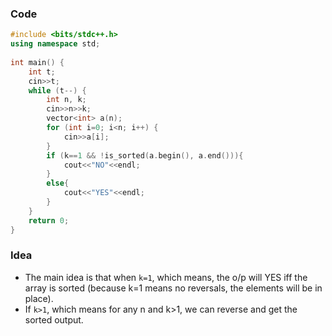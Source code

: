 ### Code
```cpp
#include <bits/stdc++.h>
using namespace std;
 
int main() {
    int t;
    cin>>t;
    while (t--) {
        int n, k;
        cin>>n>>k;
        vector<int> a(n);
        for (int i=0; i<n; i++) {
            cin>>a[i];
        }
        if (k==1 && !is_sorted(a.begin(), a.end())){
            cout<<"NO"<<endl;
        }
        else{
            cout<<"YES"<<endl;
        }
    }
    return 0;
}
```
### Idea
- The main idea is that when `k=1`, which means, the o/p will YES iff the array is sorted (because k=1 means no reversals, the elements will be in place).
- If `k>1`, which means for any n and k>1, we can reverse and get the sorted output.
